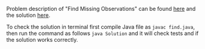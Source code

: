 Problem description of "Find Missing Observations" can be found [here](https://leetcode.com/problems/find-missing-observations/) and the solution [here](https://github.com/aurimas13/Solutions-To-Problems/blob/main/LeetCode/Java%20Solutions/Find%20Missing%20Observations/find.java).

To check the solution in terminal first compile Java file as `javac find.java`, then run the command as follows `java Solution` and it will check tests and if the solution works correctly.
